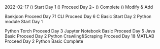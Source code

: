2022-02-17
() Start Day 1
() Proceed Day 2~
() Complete
() Modify & Add

Baekjoon Proceed Day 71
CLI Proceed Day 6
C Basic Start Day 2
Python module Start Day 1

Python Torch Proceed Day 3
Jupyter Notebook Basic Proceed Day 5
Java Basic Proceed Day 2
Python Crawling&Scraping Proceed Day 18
MATLAB Proceed Day 2
Python Basic Complete